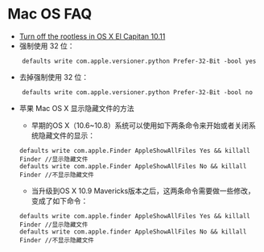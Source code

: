 # Mac OS FAQ

- [Turn off the rootless in OS X El Capitan 10.11](https://www.quora.com/How-do-I-turn-off-the-rootless-in-OS-X-El-Capitan-10-11)
- 强制使用 32 位：
```
    defaults write com.apple.versioner.python Prefer-32-Bit -bool yes
```
- 去掉强制使用 32 位：
```
    defaults write com.apple.versioner.python Prefer-32-Bit -bool no
```

- 苹果 Mac OS X 显示隐藏文件的方法

    - 早期的OS X（10.6~10.8）系统可以使用如下两条命令来开始或者关闭系统隐藏文件的显示：
    ```
    defaults write com.apple.Finder AppleShowAllFiles Yes && killall Finder //显示隐藏文件
    defaults write com.apple.Finder AppleShowAllFiles No && killall Finder //不显示隐藏文件
    ```
    - 当升级到OS X 10.9 Mavericks版本之后，这两条命令需要做一些修改，变成了如下命令：
    ```
    defaults write com.apple.finder AppleShowAllFiles Yes && killall Finder //显示隐藏文件
    defaults write com.apple.finder AppleShowAllFiles No && killall Finder //不显示隐藏文件
    ```
